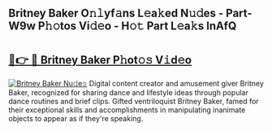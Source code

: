 ## Britney Baker O𝚗𝚕yf𝚊ns L𝚎a𝚔ed N𝚞𝚍es - Part-W9w P𝚑𝚘tos Vi𝚍𝚎o - H𝚘𝚝 Part L𝚎a𝚔s lnAfQ

# <h2><a href="http://kf2ro4.oniu.top/?m=Britney+Baker">🔗👉 🔴 Britney Baker P𝚑ot𝚘𝚜 V𝚒d𝚎o</a></h2>

[![Britney Baker Nu𝚍e𝚜](https://i.imgur.com/0qMVB7G.gif)](http://kf2ro4.oniu.top/?m=Britney+Baker)
Digital content creator and amusement giver Britney Baker, recognized for sharing dance and lifestyle ideas through popular dance routines and brief clips. Gifted ventriloquist Britney Baker, famed for their exceptional skills and accomplishments in manipulating inanimate objects to appear as if they're speaking.  
